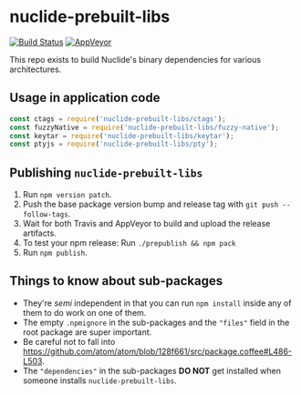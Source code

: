 # nuclide-prebuilt-libs

[![Build Status](https://travis-ci.org/facebook-atom/nuclide-prebuilt-libs.svg?branch=master)](https://travis-ci.org/facebook-atom/nuclide-prebuilt-libs)
[![AppVeyor](https://ci.appveyor.com/api/projects/status/pnsyi0iqddtpbspc?svg=true)](https://ci.appveyor.com/project/Facebook/nuclide-prebuilt-libs)

This repo exists to build Nuclide's binary dependencies for various architectures.

## Usage in application code

```js
const ctags = require('nuclide-prebuilt-libs/ctags');
const fuzzyNative = require('nuclide-prebuilt-libs/fuzzy-native');
const keytar = require('nuclide-prebuilt-libs/keytar');
const ptyjs = require('nuclide-prebuilt-libs/pty');
```

## Publishing `nuclide-prebuilt-libs`

1. Run `npm version patch`.
2. Push the base package version bump and release tag with `git push --follow-tags`.
3. Wait for both Travis and AppVeyor to build and upload the release artifacts.
4. To test your npm release: Run `./prepublish && npm pack`
5. Run `npm publish`.

## Things to know about sub-packages

* They're _semi_ independent in that you can run `npm install` inside any of them to do work on one of them.
* The empty `.npmignore` in the sub-packages and the `"files"` field in the root package are super important.
* Be careful not to fall into https://github.com/atom/atom/blob/128f661/src/package.coffee#L486-L503.
* The `"dependencies"` in the sub-packages **DO NOT** get installed when someone installs `nuclide-prebuilt-libs`.
